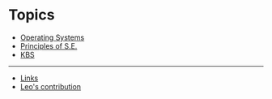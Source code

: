 <!-- TITLE: myFreed -->
<!-- SUBTITLE: notes app for myFreed by Wiki.js -->

# Topics
* [Operating Systems](/operating-systems)
* [Principles of S.E.](/principles-of-software-engineering)
* [KBS](/knowledge-based-systems)


-----

* [Links](/links/)
* [Leo's contribution](/leo)



